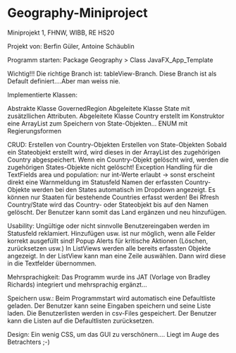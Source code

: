 # Geography-Miniproject
Miniprojekt 1, FHNW, WIBB, RE HS20

Projekt von: Berfin Güler, Antoine Schäublin

Programm starten: Package Geography > Class JavaFX_App_Template

Wichtig!!! Die richtige Branch ist: tableView-Branch. Diese Branch ist als Default definiert....Aber man weiss nie.

Implementierte Klassen:

Abstrakte Klasse GovernedRegion
Abgeleitete Klasse State mit zusätzllichen Attributen.
Abgeleitete Klasse Country erstellt im Konstruktor eine ArrayList zum Speichern von State-Objekten...
ENUM mit Regierungsformen

CRUD:
Erstellen von Country-Objekten
Erstellen von State-Objekten
Sobald ein Stateobjekt erstellt wird, wird dieses in der ArrayList des zugehörigen Country abgespeichert.
Wenn ein Country-Objekt gelöscht wird, werden die zugehörigen States-Objekte nicht gelöscht!
Exception Handling für die TextFields area und population: nur int-Werte erlaubt -> sonst erscheint direkt eine Warnmeldung im Statusfeld
Namen der erfassten Country-Objekte werden bei den States automatisch im Dropdown angezeigt. Es können nur Staaten für bestehende Countries erfasst werden!
Bei Rfresh Country/State wird das Country- oder Stateobjekt bis auf den Namen gelöscht. Der Benutzer kann somit das Land ergänzen und neu hinzufügen.

Usability:
Ungültige oder nicht sinnvolle Benutzereingaben werden im Statusfeld reklamiert. Hinzufügen usw. ist nur möglich, wenn alle Felder korrekt ausgefüllt sind!
Popup Alerts für kritische Aktionen (Löschen, zurücksetzen usw.)
In ListViews werden alle bereits erfassten Objekte angezeigt.
In der ListView kann man eine Zeile auswählen. Dann wird diese in die Textfelder übernommen.

Mehrsprachigkeit:
Das Programm wurde ins JAT (Vorlage von Bradley Richards) integriert und mehrsprachig ergänzt...

Speichern usw.:
Beim Programmstart wird automatisch eine Defaultliste geladen. 
Der Benutzer kann seine Eingaben speichern und seine Liste laden. Die Benutzerlisten werden in csv-Files gespeichert.
Der Benutzer kann die Listen auf die Defaultlisten zurücksetzen.

Design:
Ein wenig CSS, um das GUI zu verschönern.... Liegt im Auge des Betrachters ;-)
